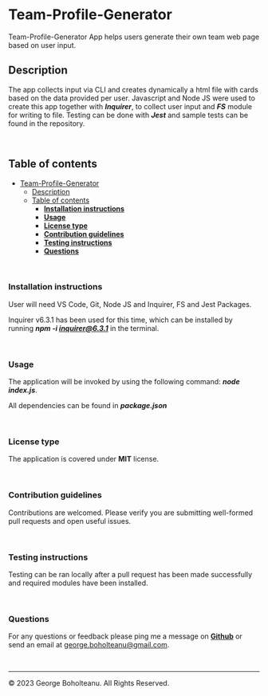 # Team-Profile-Generator

Team-Profile-Generator App helps users generate their own team web page based on user input.
&nbsp;

## Description

The app collects input via CLI and creates dynamically a html file with cards based on the data provided per user. Javascript and Node JS were used to create this app together with ***Inquirer***, to collect user input and ***FS*** module for writing to file. Testing can be done with ***Jest*** and sample tests can be found in the repository.

&nbsp;

## Table of contents

- [Team-Profile-Generator](#team-profile-generator)
  - [Description](#description)
  - [Table of contents](#table-of-contents)
    - [**Installation instructions**](#installation-instructions)
    - [**Usage**](#usage)
    - [**License type**](#license-type)
    - [**Contribution guidelines**](#contribution-guidelines)
    - [**Testing instructions**](#testing-instructions)
    - [**Questions**](#questions)

&nbsp;

### **Installation instructions**

User will need VS Code, Git, Node JS and Inquirer, FS and Jest Packages.

Inquirer v6.3.1 has been used for this time, which can be installed by running ***npm -i inquirer@6.3.1*** in the terminal.

&nbsp;

### **Usage**

The application will be invoked by using the following command:  ***node index.js***.

All dependencies can be found in ***package.json***

&nbsp;

### **License type**

The application is covered under **MIT** license.

&nbsp;

### **Contribution guidelines**

Contributions are welcomed. Please verify you are submitting well-formed pull requests and open useful issues.

&nbsp;

### **Testing instructions**

Testing can be ran locally after a pull request has been made successfully and required modules have been installed.

&nbsp;

### **Questions**

For any questions or feedback please ping me a message on **[Github](https://github.com/georgeboholteanu)** or send an email at <george.boholteanu@gmail.com>.

&nbsp;

---
© 2023 George Boholteanu. All Rights Reserved.
  